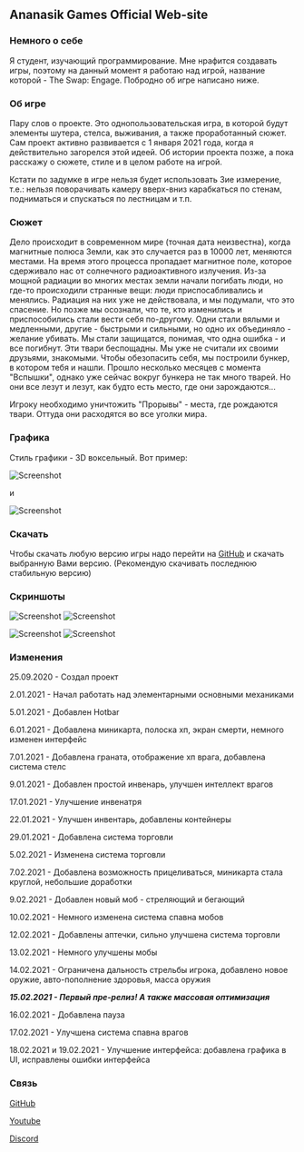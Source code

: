 ## Ananasik Games Official Web-site

### Немного о себе

Я студент, изучающий программирование. Мне нрафится создавать игры, поэтому 
на данный момент я работаю над игрой, название которой - The Swap: Engage. Побродно об игре написано ниже.

### Об игре

Пару слов о проекте. Это однопользовательская игра, в которой будут элементы шутера, стелса, выживания, а также проработанный сюжет. 
Сам проект активно развивается с 1 января 2021 года, когда я действительно загорелся этой идеей. 
Об истории проекта позже, а пока расскажу о сюжете, стиле и в целом работе на игрой.

Кстати по задумке в игре нельзя будет использовать 3ие измерение, т.е.:
нельзя поворачивать камеру вверх-вниз
карабкаться по стенам, подниматься и спускаться по лестницам и т.п.

### Сюжет

Дело происходит в современном мире (точная дата неизвестна), когда магнитные полюса Земли, как это случается раз в 10000 лет, меняются местами. На время этого процесса
пропадает магнитное поле, которое сдерживало нас от солнечного радиоактивного излучения. Из-за мощной радиации во многих местах земли начали погибать люди, но где-то 
происходили странные вещи: люди приспосабливались и менялись. Радиация на них уже не действовала, и мы подумали, что это спасение. Но позже мы осознали, что те, кто
изменились и приспособились стали вести себя по-другому. Одни стали вялыми и медленными, другие - быстрыми и сильными, но одно их объединяло - желание убивать. Мы стали
защищатся, понимая, что одна ошибка - и все погибнут. Эти твари беспощадны. Мы уже не считали их своими друзьями, знакомыми. Чтобы обезопасить себя, мы построили бункер,
в котором тебя и нашли. Прошло несколько месяцев с момента "Вспышки", однако уже сейчас вокруг бункера не так много тварей. Но они все лезут и лезут, как будто есть место,
где они зарождаются...

Игроку необходимо уничтожить "Прорывы" - места, где рождаются твари. Оттуда они расходятся во все уголки мира.
	
### Графика

Стиль графики - 3D воксельный. Вот пример:

![Screenshot](/Images/ScreenShot6.png)

и

![Screenshot](/Images/ScreenShot8.png)

### Скачать

Чтобы скачать любую версию игры надо перейти на [GitHub](https://github.com/olegeer/The_Swap_Engage/releases) и скачать выбранную Вами версию. (Рекомендую скачивать последнюю
стабильную версию)

### Скриншоты

![Screenshot](/Images/ScreenShot1.png) ![Screenshot](/Images/ScreenShot3.png)

![Screenshot](/Images/ScreenShot4.png) ![Screenshot](/Images/ScreenShot5.png)

### Изменения

25.09.2020 - Создал проект

2.01.2021 - Начал работать над элементарными основными механиками

5.01.2021 - Добавлен Hotbar

6.01.2021 - Добавлена миникарта, полоска хп, экран смерти, немного изменен интерфейс

7.01.2021 - Добавлена граната, отображение хп врага, добавлена система стелс

9.01.2021 - Добавлен простой инвенарь, улучшен интеллект врагов

17.01.2021 - Улучшение инвенатря

22.01.2021 - Улучшен инвентарь, добавлены контейнеры

29.01.2021 - Добавлена система торговли

5.02.2021 - Изменена система торговли

7.02.2021 - Добавлена возможность прицеливаться, миникарта стала круглой, небольшие доработки

9.02.2021 - Добавлен новый моб - стреляющий и бегающий

10.02.2021 - Немного изменена система спавна мобов

12.02.2021 - Добавлены аптечки, сильно улучшена система торговли

13.02.2021 - Немного улучшены мобы

14.02.2021 - Ограничена дальность стрельбы игрока, добавлено новое оружие, авто-пополнение здоровья, масса оружия

***15.02.2021 - Первый пре-релиз! А также массовая оптимизация***

16.02.2021 - Добавлена пауза

17.02.2021 - Улучшена система спавна врагов

18.02.2021 и 19.02.2021 - Улучшение интерфейса: добавлена графика в UI, исправлены ошибки интерфейса

### Связь

[GitHub](https://github.com/olegeer/The_Swap_Engage)

[Youtube](https://www.youtube.com/channel/UCeZG4B_HLpamjCuPPUj3gzA)

[Discord](https://discord.gg/yEVRjafH)
